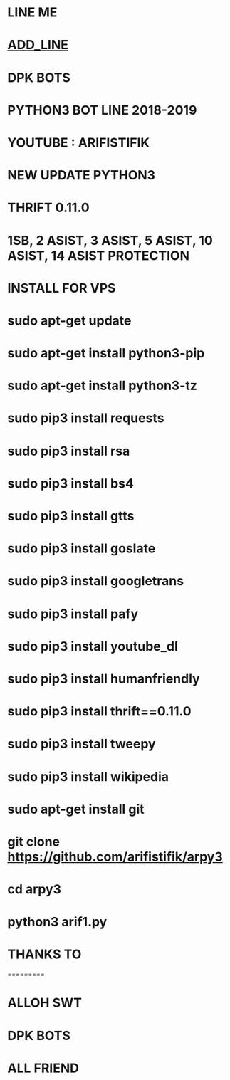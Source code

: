 # LINE ME
# [ADD_LINE](http://line.me/ti/p/~arif.mh)

# DPK BOTS
# PYTHON3 BOT LINE 2018-2019
# YOUTUBE : ARIFISTIFIK


# NEW UPDATE PYTHON3
# THRIFT 0.11.0
# 1SB, 2 ASIST, 3 ASIST, 5 ASIST, 10 ASIST, 14 ASIST PROTECTION
# INSTALL FOR VPS

# sudo apt-get update
# sudo apt-get install python3-pip
# sudo apt-get install python3-tz
# sudo pip3 install requests
# sudo pip3 install rsa 
# sudo pip3 install bs4 
# sudo pip3 install gtts 
# sudo pip3 install goslate
# sudo pip3 install googletrans 
# sudo pip3 install pafy 
# sudo pip3 install youtube_dl 
# sudo pip3 install humanfriendly
# sudo pip3 install thrift==0.11.0
# sudo pip3 install tweepy
# sudo pip3 install wikipedia
# sudo apt-get install git
# git clone https://github.com/arifistifik/arpy3
# cd arpy3
# python3 arif1.py

# THANKS TO
=========
# ALLOH SWT
# DPK BOTS
# ALL FRIEND

